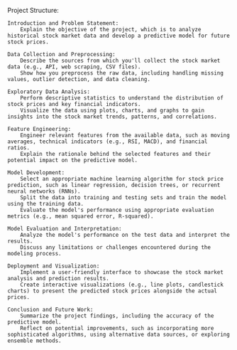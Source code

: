 Project Structure:

    Introduction and Problem Statement:
        Explain the objective of the project, which is to analyze historical stock market data and develop a predictive model for future stock prices.

    Data Collection and Preprocessing:
        Describe the sources from which you'll collect the stock market data (e.g., API, web scraping, CSV files).
        Show how you preprocess the raw data, including handling missing values, outlier detection, and data cleaning.

    Exploratory Data Analysis:
        Perform descriptive statistics to understand the distribution of stock prices and key financial indicators.
        Visualize the data using plots, charts, and graphs to gain insights into the stock market trends, patterns, and correlations.

    Feature Engineering:
        Engineer relevant features from the available data, such as moving averages, technical indicators (e.g., RSI, MACD), and financial ratios.
        Explain the rationale behind the selected features and their potential impact on the predictive model.

    Model Development:
        Select an appropriate machine learning algorithm for stock price prediction, such as linear regression, decision trees, or recurrent neural networks (RNNs).
        Split the data into training and testing sets and train the model using the training data.
        Evaluate the model's performance using appropriate evaluation metrics (e.g., mean squared error, R-squared).

    Model Evaluation and Interpretation:
        Analyze the model's performance on the test data and interpret the results.
        Discuss any limitations or challenges encountered during the modeling process.

    Deployment and Visualization:
        Implement a user-friendly interface to showcase the stock market analysis and prediction results.
        Create interactive visualizations (e.g., line plots, candlestick charts) to present the predicted stock prices alongside the actual prices.

    Conclusion and Future Work:
        Summarize the project findings, including the accuracy of the predictive model.
        Reflect on potential improvements, such as incorporating more sophisticated algorithms, using alternative data sources, or exploring ensemble methods.


